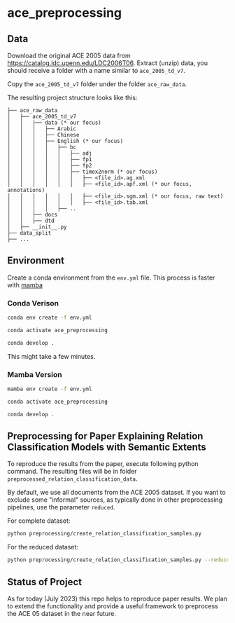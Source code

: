 # ace_preprocessing

## Data

Download the original ACE 2005 data from https://catalog.ldc.upenn.edu/LDC2006T06.
Extract (unzip) data, you should receive a folder with a name similar to `ace_2005_td_v7`.

Copy the `ace_2005_td_v7` folder under the folder `ace_raw_data`.

The resulting project structure looks like this:

```
├── ace_raw_data
│   ├── ace_2005_td_v7
│   │   ├── data (* our focus)
│   │   │   ├── Arabic
│   │   │   ├── Chinese
│   │   │   ├── English (* our focus)
│   │   │   │   ├── bc
│   │   │   │   │   ├── adj
│   │   │   │   │   ├── fp1
│   │   │   │   │   ├── fp2
│   │   │   │   │   ├── timex2norm (* our focus)
│   │   │   │   │   │   ├── <file_id>.ag.xml
│   │   │   │   │   │   ├── <file_id>.apf.xml (* our focus, annotations)
│   │   │   │   │   │   ├── <file_id>.sgm.xml (* our focus, raw text)
│   │   │   │   │   │   ├── <file_id>.tab.xml
│   │   │   │   ├── ..
│   │   ├── docs
│   │   ├── dtd
│   ├── __init__.py 
├── data_split
├── ...
```

## Environment

Create a conda environment from the `env.yml` file. This process is
faster with [mamba](https://github.com/mamba-org/mamba)

### Conda Verison
```bash
conda env create -f env.yml

conda activate ace_preprocessing

conda develop .
```
This might take a few minutes.

### Mamba Version

```bash
mamba env create -f env.yml

conda activate ace_preprocessing

conda develop .
```

## Preprocessing for Paper Explaining Relation Classification Models with Semantic Extents

To reproduce the results from the paper, execute following python command. The resulting
files will be in folder `preprocessed_relation_classification_data`.

By default, we use all documents from the ACE 2005 dataset. 
If you want to exclude some "informal" sources, as typically done in other
preprocessing pipelines, use the parameter `reduced`.

For complete dataset:
```bash
python preprocessing/create_relation_classification_samples.py
```

For the reduced dataset:
```bash
python preprocessing/create_relation_classification_samples.py --reduced
```

## Status of Project

As for today (July 2023) this repo helps to reproduce paper results.
We plan to extend the functionality and provide a useful framework to preprocess the ACE 05
dataset in the near future.